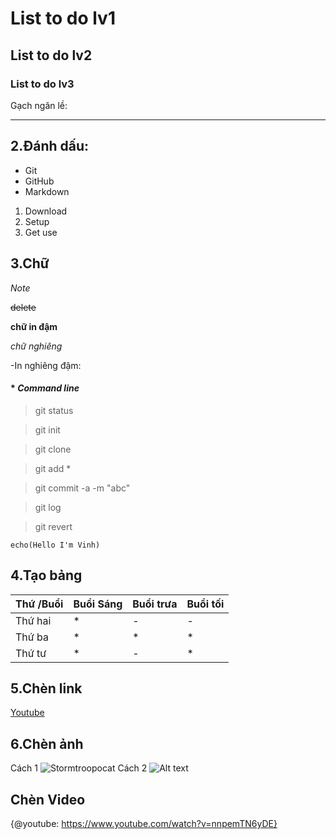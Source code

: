 # List to do lv1
## List to do lv2
### List to do lv3
Gạch ngăn lề:

---

## 2.Đánh dấu:
* Git 
* GitHub
* Markdown
1. Download
2. Setup
3. Get use

## 3.Chữ 

*Note*

~~delete~~

__chữ in đậm__

_chữ nghiêng_

-In nghiêng đậm:
#### * ***Command line***

> git status

> git init 

> git clone

> git add * 

> git commit -a -m "abc"

> git log

> git revert


``` echo(Hello I'm Vinh) ```
## 4.Tạo bảng

| Thứ /Buổi | Buổi Sáng | Buổi trưa| Buổi tối |
|:--------------|-------|------|------|
| Thứ hai | *   | - |- |  
| Thứ ba  | * | * | *|
| Thứ tư   | * | -| * |

## 5.Chèn link

[Youtube](https://www.youtube.com/?gl=VN)

## 6.Chèn ảnh 
Cách 1
![Stormtroopocat](https://techcrunch.com/wp-content/uploads/2019/01/IMG_20181016_092551.jpg?w=730&crop=1 "Github")
Cách 2
![Alt text][id]


[id]: https://cdn0.iconfinder.com/data/icons/octicons/1024/markdown-512.png "Markdown"

## Chèn Video

{@youtube: https://www.youtube.com/watch?v=nnpemTN6yDE}
